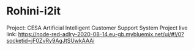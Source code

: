 # Rohini-i2it
Project: CESA Artificial Intelligent Customer Support System
Project live link: https://node-red-adlry-2020-08-14.eu-gb.mybluemix.net/ui/#!/0?socketid=jF0ZvRy9AgJtSUwkAAAi

